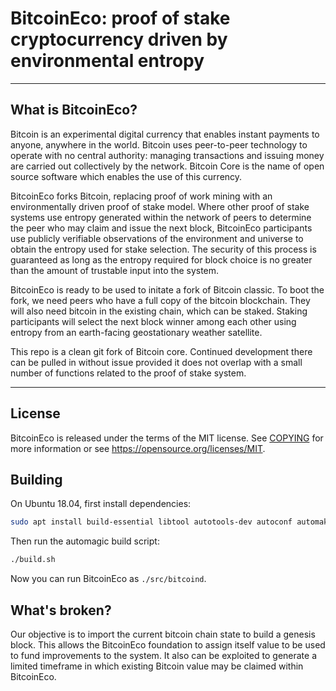 # BitcoinEco: proof of stake cryptocurrency driven by environmental entropy
-----------------

## What is BitcoinEco?

Bitcoin is an experimental digital currency that enables instant payments to
anyone, anywhere in the world. Bitcoin uses peer-to-peer technology to operate
with no central authority: managing transactions and issuing money are carried
out collectively by the network. Bitcoin Core is the name of open source
software which enables the use of this currency.

BitcoinEco forks Bitcoin, replacing proof of work mining with an environmentally driven proof of stake model.
Where other proof of stake systems use entropy generated within the network of peers to determine the peer who may claim and issue the next block, BitcoinEco participants use publicly verifiable observations of the environment and universe to obtain the entropy used for stake selection.
The security of this process is guaranteed as long as the entropy required for block choice is no greater than the amount of trustable input into the system.

BitcoinEco is ready to be used to initate a fork of Bitcoin classic.
To boot the fork, we need peers who have a full copy of the bitcoin blockchain. 
They will also need bitcoin in the existing chain, which can be staked. 
Staking participants will select the next block winner among each other using entropy from an earth-facing geostationary weather satellite.

This repo is a clean git fork of Bitcoin core.
Continued development there can be pulled in without issue provided it does not overlap with a small number of functions related to the proof of stake system.

------------

## License

BitcoinEco is released under the terms of the MIT license. See [COPYING](COPYING) for more
information or see https://opensource.org/licenses/MIT.

## Building

On Ubuntu 18.04, first install dependencies:

```bash
sudo apt install build-essential libtool autotools-dev autoconf automake pkg-config libssl-dev libboost-all-dev libqt5gui5 libqt5core5a libqt5dbus5 qttools5-dev qttools5-dev-tools libprotobuf-dev protobuf-compiler libqrencode-dev autoconf openssl libssl-dev libevent-dev libminiupnpc-dev g++ gcc libcurl4-openssl-dev
```

Then run the automagic build script:

```bash
./build.sh
```

Now you can run BitcoinEco as `./src/bitcoind`.

## What's broken?

Our objective is to import the current bitcoin chain state to build a genesis block.
This allows the BitcoinEco foundation to assign itself value to be used to fund improvements to the system.
It also can be exploited to generate a limited timeframe in which existing Bitcoin value may be claimed within BitcoinEco.
